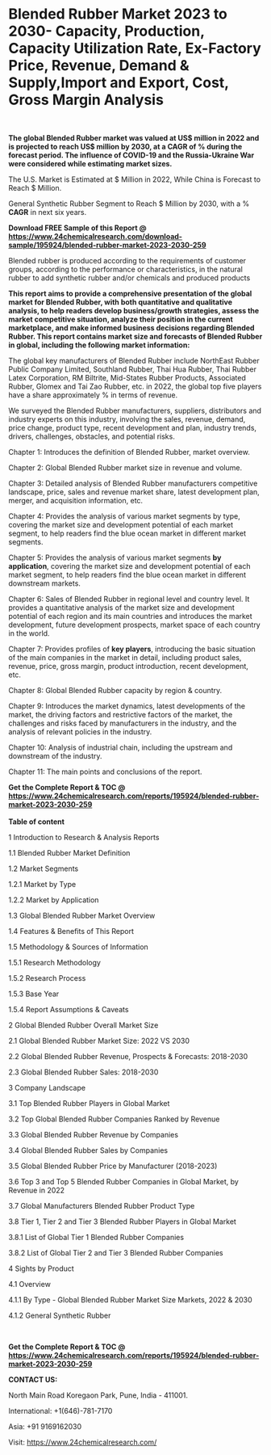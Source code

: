 <h1>Blended Rubber Market 2023 to 2030- Capacity, Production, Capacity Utilization Rate, Ex-Factory Price, Revenue, Demand & Supply,Import and Export, Cost, Gross Margin Analysis</h1><br/><p><strong>The global Blended Rubber market was valued at US$ million in 2022 and is projected to reach US$ million by 2030, at a <strong>CAGR</strong> of % during the forecast period. The influence of COVID-19 and the Russia-Ukraine War were considered while estimating market sizes.</strong></p><p>The U.S. Market is Estimated at $ Million in 2022, While China is Forecast to Reach $ Million.</p><p>General Synthetic Rubber Segment to Reach $ Million by 2030, with a % <strong>CAGR</strong> in next six years.</p><div><b>Download FREE Sample of this Report @ <a href="https://www.24chemicalresearch.com/download-sample/195924/blended-rubber-market-2023-2030-259">https://www.24chemicalresearch.com/download-sample/195924/blended-rubber-market-2023-2030-259</a></b></div><p>Blended rubber is produced according to the requirements of customer groups, according to the performance or characteristics, in the natural rubber to add synthetic rubber and/or chemicals and produced products</p><p><strong>This report aims to provide a comprehensive presentation of the global market for Blended Rubber, with both quantitative and qualitative analysis, to help readers develop business/growth strategies, assess the market competitive situation, analyze their position in the current marketplace, and make informed business decisions regarding Blended Rubber. This report contains market size and forecasts of Blended Rubber in global, including the following market information:</strong></p><p>The global key manufacturers of Blended Rubber include NorthEast Rubber Public Company Limited, Southland Rubber, Thai Hua Rubber, Thai Rubber Latex Corporation, RM Biltrite, Mid-States Rubber Products, Associated Rubber, Glomex and Tai Zao Rubber, etc. in 2022, the global top five players have a share approximately % in terms of revenue.</p><p>We surveyed the Blended Rubber manufacturers, suppliers, distributors and industry experts on this industry, involving the sales, revenue, demand, price change, product type, recent development and plan, industry trends, drivers, challenges, obstacles, and potential risks.</p><p>Chapter 1: Introduces the definition of Blended Rubber, market overview.</p><p>Chapter 2: Global Blended Rubber market size in revenue and volume.</p><p>Chapter 3: Detailed analysis of Blended Rubber manufacturers competitive landscape, price, sales and revenue market share, latest development plan, merger, and acquisition information, etc.</p><p>Chapter 4: Provides the analysis of various market segments by type, covering the market size and development potential of each market segment, to help readers find the blue ocean market in different market segments.</p><p>Chapter 5: Provides the analysis of various market segments <strong>by application</strong>, covering the market size and development potential of each market segment, to help readers find the blue ocean market in different downstream markets.</p><p>Chapter 6: Sales of Blended Rubber in regional level and country level. It provides a quantitative analysis of the market size and development potential of each region and its main countries and introduces the market development, future development prospects, market space of each country in the world.</p><p>Chapter 7: Provides profiles of <strong>key players</strong>, introducing the basic situation of the main companies in the market in detail, including product sales, revenue, price, gross margin, product introduction, recent development, etc.</p><p>Chapter 8: Global Blended Rubber capacity by region & country.</p><p>Chapter 9: Introduces the market dynamics, latest developments of the market, the driving factors and restrictive factors of the market, the challenges and risks faced by manufacturers in the industry, and the analysis of relevant policies in the industry.</p><p>Chapter 10: Analysis of industrial chain, including the upstream and downstream of the industry.</p><p>Chapter 11: The main points and conclusions of the report.</p><div><b>Get the Complete Report & TOC @ <a href="https://www.24chemicalresearch.com/reports/195924/blended-rubber-market-2023-2030-259">https://www.24chemicalresearch.com/reports/195924/blended-rubber-market-2023-2030-259</a></b></div><br><b>Table of content</b><p>1 Introduction to Research & Analysis Reports<br />
 
  1.1 Blended Rubber Market Definition<br />
 
  1.2 Market Segments<br />
 
  1.2.1 Market by Type<br />
 
  1.2.2 Market by Application<br />
 
  1.3 Global Blended Rubber Market Overview<br />
 
  1.4 Features & Benefits of This Report<br />
 
  1.5 Methodology & Sources of Information<br />
 
  1.5.1 Research Methodology<br />
 
  1.5.2 Research Process<br />
 
  1.5.3 Base Year<br />
 
  1.5.4 Report Assumptions & Caveats<br />
 
 2 Global Blended Rubber Overall Market Size<br />
 
  2.1 Global Blended Rubber Market Size: 2022 VS 2030<br />
 
  2.2 Global Blended Rubber Revenue, Prospects & Forecasts: 2018-2030<br />
 
  2.3 Global Blended Rubber Sales: 2018-2030<br />
 
 3 Company Landscape<br />
 
  3.1 Top Blended Rubber Players in Global Market<br />
 
  3.2 Top Global Blended Rubber Companies Ranked by Revenue<br />
 
  3.3 Global Blended Rubber Revenue by Companies<br />
 
  3.4 Global Blended Rubber Sales by Companies<br />
 
  3.5 Global Blended Rubber Price by Manufacturer (2018-2023)<br />
 
  3.6 Top 3 and Top 5 Blended Rubber Companies in Global Market, by Revenue in 2022<br />
 
  3.7 Global Manufacturers Blended Rubber Product Type<br />
 
  3.8 Tier 1, Tier 2 and Tier 3 Blended Rubber Players in Global Market<br />
 
  3.8.1 List of Global Tier 1 Blended Rubber Companies<br />
 
  3.8.2 List of Global Tier 2 and Tier 3 Blended Rubber Companies<br />
 
 4 Sights by Product<br />
 
  4.1 Overview<br />
 
  4.1.1 By Type - Global Blended Rubber Market Size Markets, 2022 & 2030<br />
 
  4.1.2 General Synthetic Rubber<br />
 
  <br><div><b>Get the Complete Report & TOC @ <a href="https://www.24chemicalresearch.com/reports/195924/blended-rubber-market-2023-2030-259">https://www.24chemicalresearch.com/reports/195924/blended-rubber-market-2023-2030-259</a></b></div></p>
 
 <b>CONTACT US:</b><br>
 
 North Main Road Koregaon Park, Pune, India - 411001.<br/>
 
 International: +1(646)-781-7170<br/>
 
 Asia: +91 9169162030<br/>
 
 Visit: <a href="https://www.24chemicalresearch.com/">https://www.24chemicalresearch.com/</a>
 
 <br>